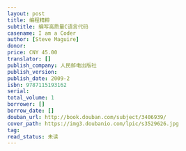 ```yaml
---
layout: post
title: 编程精粹
subtitle: 编写高质量C语言代码
casename: I am a Coder
author: [Steve Maguire]
donor: 
price: CNY 45.00
translator: []
publish_company: 人民邮电出版社
publish_version: 
publish_date: 2009-2
isbn: 9787115193162
serial: 
total_volume: 1
borrower: []
borrow_date: []
douban_url: http://book.douban.com/subject/3406939/
cover_path: https://img3.doubanio.com/lpic/s3529626.jpg
tag: 
read_status: 未读
---
```

